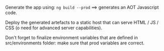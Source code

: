 Generate the app using: `ng build --prod` ==> generates an AOT Javascript code.

Deploy the generated artefacts to a static host that can serve HTML / JS / CSS (o need for advanced server capabilities).

Don't forget to finalize environment variables that are defined in src/environments folder: make sure that prod variables are correct. 